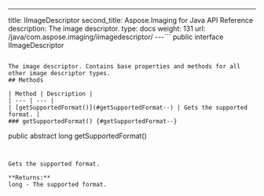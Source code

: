 ---
title: IImageDescriptor
second_title: Aspose.Imaging for Java API Reference
description: The image descriptor.
type: docs
weight: 131
url: /java/com.aspose.imaging/iimagedescriptor/
---```
public interface IImageDescriptor
```

The image descriptor. Contains base properties and methods for all other image descriptor types.
## Methods

| Method | Description |
| --- | --- |
| [getSupportedFormat()](#getSupportedFormat--) | Gets the supported format. |
### getSupportedFormat() {#getSupportedFormat--}
```
public abstract long getSupportedFormat()
```


Gets the supported format.

**Returns:**
long - The supported format.
